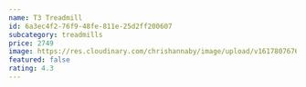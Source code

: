 ```yaml
---
name: T3 Treadmill
id: 6a3ec4f2-76f9-48fe-811e-25d2ff200607
subcategory: treadmills
price: 2749
image: https://res.cloudinary.com/chrishannaby/image/upload/v1617807676/lifefitness/T3-Treadmill-Go-L_bou6qf.jpg
featured: false
rating: 4.3
---
```


